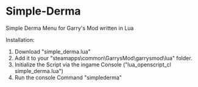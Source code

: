 # Simple-Derma
Simple Derma Menu for Garry's Mod written in Lua

Installation:

  1. Download "simple_derma.lua"
  2. Add it to your "steamapps\common\GarrysMod\garrysmod\lua" folder.
  3. Initialize the Script via the ingame Console ("lua_openscript_cl simple_derma.lua")
  4. Run the console Command "simplederma"
 
